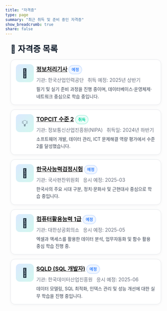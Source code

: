 ```yaml
---
title: "자격증"
type: page
summary: "최근 취득 및 준비 중인 자격증"
show_breadcrumb: true
share: false
---
```

<style>
/* ====== KJH Certs Page (scoped) ====== */
.kjh-certs{ 
  --navy:#0D1B2A; --ink:#1B263B; --muted:#6B7280; 
  --bg:#FFFFFF; --bg-alt:#F5F6F7; --line:#E5E7EB; 
  --brand:#3A86FF; --mint:#06D6A0;
  max-width: 920px; margin: 0 auto; padding: 0 1rem 2rem; 
}
.kjh-certs .page-subtitle{ 
  font-size: 1.6rem; font-weight: 700; color: var(--navy); 
  margin: 1.2rem 0 1rem; letter-spacing: .2px;
}

/* Card list */
.kjh-certs .cert-list{ display: grid; gap: 14px; }
.kjh-certs .cert-card{
  display: grid; grid-template-columns: 64px 1fr; align-items: start;
  background: var(--bg); border: 1px solid var(--line); border-radius: 14px;
  padding: 14px 16px; box-shadow: 0 2px 10px rgba(13,27,42,.04);
  transition: transform .18s ease, box-shadow .18s ease, border-color .18s ease;
}
.kjh-certs .cert-card:hover{ 
  transform: translateY(-2px);
  box-shadow: 0 10px 24px rgba(13,27,42,.08);
  border-color: rgba(58,134,255,.35);
}

/* Icon */
.kjh-certs .cert-icon{ 
  width: 56px; height: 56px; border-radius: 12px; 
  display: grid; place-items: center; font-size: 28px; 
  background: linear-gradient(135deg, rgba(58,134,255,.18), rgba(6,214,160,.18));
  color: var(--navy);
}

/* Body */
.kjh-certs .cert-body h3{ 
  margin: 2px 0 6px; font-size: 1.1rem; font-weight: 700; color: var(--ink);
}
.kjh-certs .cert-meta{ 
  display: flex; flex-wrap: wrap; gap: 8px 12px; margin: 0 0 8px; padding: 0; list-style: none;
}
.kjh-certs .cert-meta li{ color: var(--muted); font-size: .95rem; }
.kjh-certs .cert-desc{ color: #374151; line-height: 1.6; margin: 2px 0 0; }

/* Chips */
.kjh-certs .chip{ 
  display: inline-flex; align-items: center; gap: 6px; 
  font-size: .78rem; font-weight: 600; letter-spacing: .2px; 
  padding: 4px 8px; border-radius: 999px; border: 1px solid var(--line);
  background: var(--bg-alt); color: var(--navy);
}
.kjh-certs .chip.pending{ border-color: rgba(58,134,255,.35); color: var(--brand); background: rgba(58,134,255,.08); }
.kjh-certs .chip.done{ border-color: rgba(6,214,160,.45); color: var(--mint); background: rgba(6,214,160,.08); }

@media (max-width: 640px){
  .kjh-certs .cert-card{ grid-template-columns: 48px 1fr; padding: 12px 12px; }
  .kjh-certs .cert-icon{ width: 48px; height: 48px; font-size: 24px; }
}
</style>

<div class="kjh-certs">
  <h2 class="page-subtitle">🧾 자격증 목록</h2>

  <div class="cert-list">
    <article class="cert-card">
      <div class="cert-icon">🧠</div>
      <div class="cert-body">
        <h3><a href="https://www.q-net.or.kr/" target="_blank">정보처리기사</a> <span class="chip pending">예정</span></h3>
        <ul class="cert-meta">
          <li>기관: 한국산업인력공단</li>
          <li>취득 예정: 2025년 상반기</li>
        </ul>
        <p class="cert-desc">필기 및 실기 준비 과정을 진행 중이며, 데이터베이스·운영체제·네트워크 중심으로 학습 중입니다.</p>
      </div>
    </article>

<article class="cert-card">
      <div class="cert-icon">💡</div>
      <div class="cert-body">
        <h3><a href="https://www.topcit.or.kr/" target="_blank">TOPCIT 수준 2</a> <span class="chip done">취득</span></h3>
        <ul class="cert-meta">
          <li>기관: 정보통신산업진흥원(NIPA)</li>
          <li>취득일: 2024년 하반기</li>
        </ul>
        <p class="cert-desc">소프트웨어 개발, 데이터 관리, ICT 문제해결 역량 평가에서 수준 2를 달성했습니다.</p>
      </div>
    </article>

<article class="cert-card">
      <div class="cert-icon">📜</div>
      <div class="cert-body">
        <h3><a href="https://www.historyexam.go.kr/" target="_blank">한국사능력검정시험</a> <span class="chip pending">예정</span></h3>
        <ul class="cert-meta">
          <li>기관: 국사편찬위원회</li>
          <li>응시 예정: 2025-03</li>
        </ul>
        <p class="cert-desc">한국사의 주요 시대 구분, 정치·문화사 및 근현대사 중심으로 학습 중입니다.</p>
      </div>
    </article>

<article class="cert-card">
      <div class="cert-icon">🧾</div>
      <div class="cert-body">
        <h3><a href="https://license.korcham.net/" target="_blank">컴퓨터활용능력 1급</a> <span class="chip pending">예정</span></h3>
        <ul class="cert-meta">
          <li>기관: 대한상공회의소</li>
          <li>응시 예정: 2025-05</li>
        </ul>
        <p class="cert-desc">엑셀과 액세스를 활용한 데이터 분석, 업무자동화 및 함수 활용 중심 학습 진행 중.</p>
      </div>
    </article>

<article class="cert-card">
      <div class="cert-icon">💾</div>
      <div class="cert-body">
        <h3><a href="https://www.dataq.or.kr/" target="_blank">SQLD (SQL 개발자)</a> <span class="chip pending">예정</span></h3>
        <ul class="cert-meta">
          <li>기관: 한국데이터산업진흥원</li>
          <li>응시 예정: 2025-06</li>
        </ul>
        <p class="cert-desc">데이터 모델링, SQL 최적화, 인덱스 관리 및 성능 개선에 대한 실무 학습을 진행 중입니다.</p>
      </div>
    </article>
  </div>
</div>